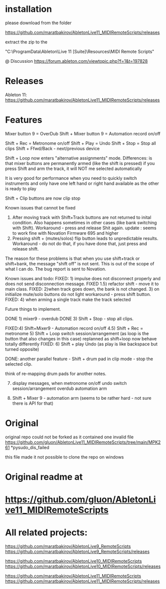 # installation 
please download from the folder 

https://github.com/maratbakirov/AbletonLive11_MIDIRemoteScripts/releases

extract the zip to the 

"C:\ProgramData\Ableton\Live 11 [Suite]\Resources\MIDI Remote Scripts" 

@ Discussion
https://forum.ableton.com/viewtopic.php?f=1&t=197828

# Releases

Ableton 11:
https://github.com/maratbakirov/AbletonLive11_MIDIRemoteScripts/releases


# Features

Mixer  button 9 = OverDub
Shift + Mixer  button 9  = Automation record on/off

Shift + Rec  = Metronome on/off
Shift + Play = Undo
Shift + Stop = Stop all clips
Shift + Ffwd/Back  - next/previous device

Shift + Loop now enters "alternative assignments" mode.
Differences:
  is that mixer buttons are permanently armed (like the shift is pressed)
  if you press Shift and arm the track, it will NOT me selected automatically

It is very good for performance when you need to quickly switch instruments and only have one left hand or right hand available as the other is ready to play

Shift + Clip buttons are now clip stop



Known issues that cannot be fixed
1) After moving track with Shift+Track buttons are not returned to inital condition.
    Also happens sometimes in other cases (like bank switching with Shift).
   Workaround - press and release Shit again.
  update : seems to work fine with Novation Firmware 695 and higher
2) Pressing shift + (mutes/solos) flip button leads to unpredictable results.
   Workaround - do not do that, if you have done that, just press and release shift.

The reason for these problems is that when you use shift+track or shift+bank, the message "shift off" is not sent.
This is out of the scope of what I can do. The bug report is sent to Novation.

Known issues and todo:
FIXED: 1) impulse does not disconnect properly and does  not send disconnection message.
FIXED  1.5) refactor shift - move it to main class.
FIXED: 2)when track goes down, the bank is not changed.
3) on initialize mute/solo buttons do not light
  workaround - press shift button.
FIXED: 4) when arming a single track make the track selected


Future things to implement.

DONE 1) mixer9 - overdub
DONE 3) Shift + Stop - stop all clips.


FIXED:4) Shift+Mixer9 - Automation record on/off
4.5) Shift + Rec = metronome
5) Shift + Loop switch session/arrangement (as loop is the button that also changes in this case)
   replanned as shift+loop now behave totally differently
FIXED: 6) Shift + play Undo (as play is like backspace but turned opposite)

DONE: another parallel feature - Shift + drum pad in clip mode - stop the selected clip.

think of re-mapping drum pads for another notes.

7) display messages, when
   metronome on/off
   undo
   switch session/arrangement
   overdub
   automation arm

2) Shift + Mixer 9 - automation arm (seems to be rather hard - not sure there is API for that)




# Original
original repo could not be forked as it contained one invalid file 
https://github.com/gluon/AbletonLive11_MIDIRemoteScripts/tree/main/MPK261
*pysudo_dis_failed

this file made it not possible to clone the repo on windows 

# Original readme at 
# https://github.com/gluon/AbletonLive11_MIDIRemoteScripts


# All related projects:
https://github.com/maratbakirov/AbletonLive9_RemoteScripts
https://github.com/maratbakirov/AbletonLive9_RemoteScripts/releases

https://github.com/maratbakirov/AbletonLive10_MIDIRemoteScripts
https://github.com/maratbakirov/AbletonLive10_MIDIRemoteScripts/releases

https://github.com/maratbakirov/AbletonLive11_MIDIRemoteScripts
https://github.com/maratbakirov/AbletonLive11_MIDIRemoteScripts/releases


